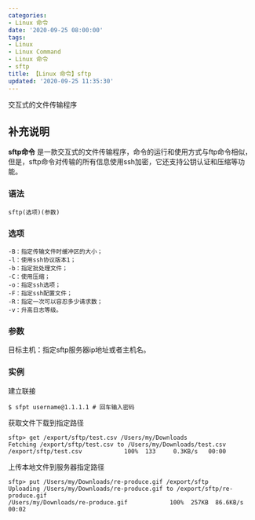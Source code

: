 ```yaml
---
categories:
- Linux 命令
date: '2020-09-25 08:00:00'
tags:
- Linux
- Linux Command
- Linux 命令
- sftp
title: 【Linux 命令】sftp
updated: '2020-09-25 11:35:30'
---
```


交互式的文件传输程序

## 补充说明

**sftp命令** 是一款交互式的文件传输程序，命令的运行和使用方式与ftp命令相似，但是，sftp命令对传输的所有信息使用ssh加密，它还支持公钥认证和压缩等功能。

###  语法

```shell
sftp(选项)(参数)
```

###  选项

```shell
-B：指定传输文件时缓冲区的大小；
-l：使用ssh协议版本1；
-b：指定批处理文件；
-C：使用压缩；
-o：指定ssh选项；
-F：指定ssh配置文件；
-R：指定一次可以容忍多少请求数；
-v：升高日志等级。
```

###  参数

目标主机：指定sftp服务器ip地址或者主机名。

###  实例

建立联接

```shell
$ sfpt username@1.1.1.1 # 回车输入密码
```

获取文件下载到指定路径

```shell
sftp> get /export/sftp/test.csv /Users/my/Downloads
Fetching /export/sftp/test.csv to /Users/my/Downloads/test.csv
/export/sftp/test.csv            100%  133     0.3KB/s   00:00
```

上传本地文件到服务器指定路径

```shell
sftp> put /Users/my/Downloads/re-produce.gif /export/sftp
Uploading /Users/my/Downloads/re-produce.gif to /export/sftp/re-produce.gif
/Users/my/Downloads/re-produce.gif            100%  257KB  86.6KB/s   00:02
```

<!-- Linux命令行搜索引擎：https://jaywcjlove.github.io/linux-command/ -->